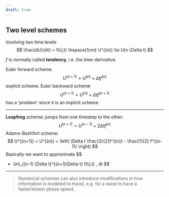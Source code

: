 ```yaml
---
draft: true
---
```


## Two level schemes

Involving two time levels
$$
 \frac{dU}{dt} = f(U,t) \hspace{1cm} U^{(n)} \to U(n \Delta t)
$$

$f$ is normally called **tendency**, i.e. the time-derivative.

Euler forward scheme:
$$
 U^{(n+1)} = U^{(n)}+ \Delta t f^{(n)}
$$
explicit scheme.
Euler backward scheme 
$$
 U^{(n+1)} = U^{(n)}+ \Delta t f^{(n+1)}
$$
has a 'problem' since it is an implicit scheme


---

**Leapfrog** scheme: jumps from one timestep to the other:
$$
 U^{(n+1)} = U^{(n-1)} + 2 \Delta t f^{(n)}
$$
Adams-Bashfort scheme:
$$
  U^{(n+1)} = U^{(n)} + \left( \Delta t \frac{3}{2}f^{(n)} - \frac{1}{2} f^{(n-1)} \right)
$$
Basically we want to approximate
$$
  + \int_{(n-1) \Delta t}^{(n+1)\Delta t} f(U,t) \, dt
$$


---
> Numerical schemes can also introduce modifications in how information is modeled to travel, e.g. for a wave to have a faster/slower phase speed.



